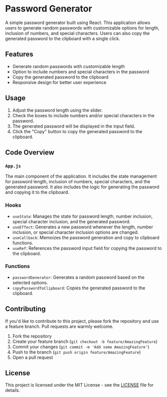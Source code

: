 # Password Generator

A simple password generator built using React. This application allows users to generate random passwords with customizable options for length, inclusion of numbers, and special characters. Users can also copy the generated password to the clipboard with a single click.

## Features

- Generate random passwords with customizable length
- Option to include numbers and special characters in the password
- Copy the generated password to the clipboard
- Responsive design for better user experience

## Usage

1. Adjust the password length using the slider.
2. Check the boxes to include numbers and/or special characters in the password.
3. The generated password will be displayed in the input field.
4. Click the "Copy" button to copy the generated password to the clipboard.

## Code Overview

### `App.js`

The main component of the application. It includes the state management for password length, inclusion of numbers, special characters, and the generated password. It also includes the logic for generating the password and copying it to the clipboard.

### Hooks

- `useState`: Manages the state for password length, number inclusion, special character inclusion, and the generated password.
- `useEffect`: Generates a new password whenever the length, number inclusion, or special character inclusion options are changed.
- `useCallback`: Memoizes the password generation and copy to clipboard functions.
- `useRef`: References the password input field for copying the password to the clipboard.

### Functions

- `passwordGenerator`: Generates a random password based on the selected options.
- `copyPasswordToClipboard`: Copies the generated password to the clipboard.

## Contributing

If you'd like to contribute to this project, please fork the repository and use a feature branch. Pull requests are warmly welcome.

1. Fork the repository
2. Create your feature branch (`git checkout -b feature/AmazingFeature`)
3. Commit your changes (`git commit -m 'Add some AmazingFeature'`)
4. Push to the branch (`git push origin feature/AmazingFeature`)
5. Open a pull request

## License

This project is licensed under the MIT License - see the [LICENSE](LICENSE) file for details.
